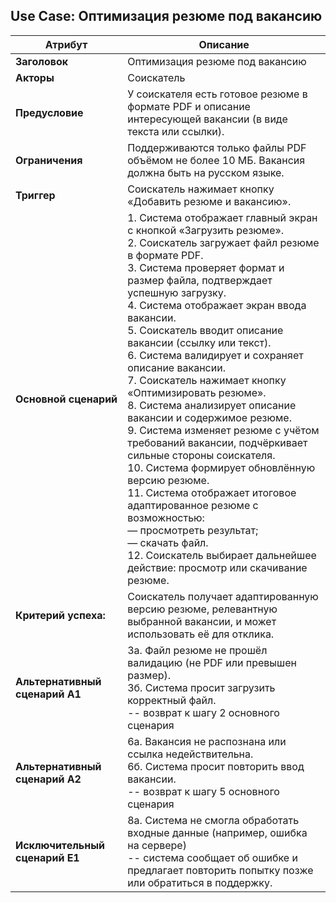 ## Use Case: Оптимизация резюме под вакансию

| **Атрибут**               | **Описание**                                                                                                                                                                                                                                                                                                                                                                                                                                                                 |
|---------------------------|------------------------------------------------------------------------------------------------------------------------------------------------------------------------------------------------------------------------------------------------------------------------------------------------------------------------------------------------------------------------------------------------------------------------------------------------------------------------------|
| **Заголовок**             | Оптимизация резюме под вакансию                                                                                                                                                                                                                                                                                                                                                                                                                                                |
| **Акторы**                | Соискатель                                                                                                                                                                                                                                                                                                                                                                                                                                                                    |
| **Предусловие**           | У соискателя есть готовое резюме в формате PDF и описание интересующей вакансии (в виде текста или ссылки).                                                                                                                                                                                                                                                                                                                                                                  |
| **Ограничения**           | Поддерживаются только файлы PDF объёмом не более 10 МБ. Вакансия должна быть на русском языке.                                                                                                                                                                                                                                                                                                                                                                               |
| **Триггер**               | Соискатель нажимает кнопку «Добавить резюме и вакансию».                                                                                                                                                                                                                                                                                                                                                                                                                                               |
| **Основной сценарий**     | 1. Система отображает главный экран с кнопкой «Загрузить резюме». <br> 2. Соискатель загружает файл резюме в формате PDF. <br> 3. Система проверяет формат и размер файла, подтверждает успешную загрузку. <br> 4. Система отображает экран ввода вакансии. <br> 5. Соискатель вводит описание вакансии (ссылку или текст). <br> 6. Система валидирует и сохраняет описание вакансии. <br> 7. Соискатель нажимает кнопку «Оптимизировать резюме». <br> 8. Система анализирует описание вакансии и содержимое резюме. <br> 9. Система изменяет резюме с учётом требований вакансии, подчёркивает сильные стороны соискателя. <br> 10. Система формирует обновлённую версию резюме. <br> 11. Система отображает итоговое адаптированное резюме с возможностью: <br> — просмотреть результат; <br> — скачать файл. <br> 12. Соискатель выбирает дальнейшее действие: просмотр или скачивание резюме. |
**Критерий успеха:** | Соискатель получает адаптированную версию резюме, релевантную выбранной вакансии, и может использовать её для отклика.
| **Альтернативный сценарий А1** | 3а. Файл резюме не прошёл валидацию (не PDF или превышен размер). <br> 3б. Система просит загрузить корректный файл. <br> -- возврат к шагу 2 основного сценария                                                                                                                                                                                                                                              |
| **Альтернативный сценарий А2** | 6а. Вакансия не распознана или ссылка недействительна. <br> 6б. Система просит повторить ввод вакансии. <br> -- возврат к шагу 5 основного сценария                                                                                                                                                                                                                                              |
| **Исключительный сценарий E1** | 8а. Система не смогла обработать входные данные (например, ошибка на сервере) <br> -- система сообщает об ошибке и предлагает повторить попытку позже или обратиться в поддержку.                                                                                                                                                                                                                                                      |
